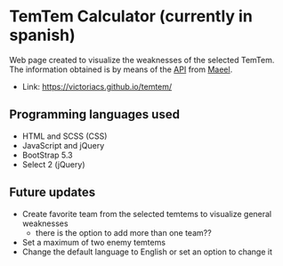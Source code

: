 # TemTem Calculator (currently in spanish)
Web page created to visualize the weaknesses of the selected TemTem. <br>
The information obtained is by means of the [API](https://temtem-api.mael.tech) from [Maeel](https://github.com/maael).

* Link: https://victoriacs.github.io/temtem/

## Programming languages used
* HTML and SCSS (CSS)
* JavaScript and jQuery
* BootStrap 5.3
* Select 2 (jQuery)

## Future updates
* Create favorite team from the selected temtems to visualize general weaknesses
    * there is the option to add more than one team??
* Set a maximum of two enemy temtems
* Change the default language to English or set an option to change it
